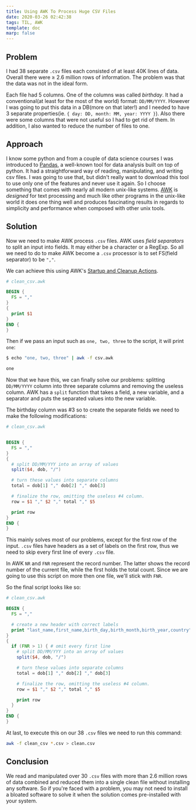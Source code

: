```yaml
---
title: Using AWK To Process Huge CSV Files
date: 2020-03-26 02:42:38
tags: TIL, AWK
template: doc
marp: false
---
```


## Problem

I had 38 separate `.csv` files each consisted of at least 40K lines of data. Overall there were ≥ 2.6 million rows of information. The problem was that the data was not in the ideal form.

Each file had 5 columns. One of the columns was called _birthday_. It had a conventional(at least for the most of the world) format: `DD/MM/YYYY`. However I was going to put this data in a DB(more on that later!) and I needed to have 3 separate properties(ie. `{ day: DD, month: MM, year: YYYY }`). Also there were some columns that were not useful so I had to get rid of them. In addition, I also wanted to reduce the number of files to one.

## Approach

I know some python and from a couple of data science courses I was introduced to [Pandas](https://pandas.pydata.org/), a well-known tool for data analysis built on top of python. It had a straightforward way of reading, manipulating, and writing csv files. I was going to use that, but didn't really want to download this tool to use only one of the features and never use it again. So I choose something that comes with nearly all modern unix-like systems. [AWK](https://en.wikipedia.org/wiki/AWK) is _designed_ for text processing and much like other programs in the unix-like world it does one thing well and produces fascinating results in regards to simplicity and performance when composed with other unix tools.

## Solution

Now we need to make AWK process `.csv` files.
AWK uses _field separators_ to split an input into fields. It may either be a character or a RegExp.
So all we need to do to make AWK become a `.csv` processor is to set FS(field separator) to be `","`.

We can achieve this using AWK's [Startup and Cleanup Actions](https://www.gnu.org/software/gawk/manual/html_node/Using-BEGIN_002fEND.html#Using-BEGIN_002fEND).

```awk
# clean_csv.awk

BEGIN {
  FS = ","
}
{
  print $1
}
END {
}
```

Then if we pass an input such as `one, two, three` to the script, it will print `one`:

```sh
$ echo "one, two, three" | awk -f csv.awk

one
```

Now that we have this, we can finally solve our problems: splitting `DD/MM/YYYY` column into three separate columns and removing the useless column.
AWK has a `split` function that takes a field, a new variable, and a separator and puts the separated values into the new variable.

The birthday column was #3 so to create the separate fields we need to make the following modifications:

```awk
# clean_csv.awk


BEGIN {
  FS = ","
}
{
  # split DD/MM/YYY into an array of values
  split($4, dob, "/")

  # turn these values into separate columns
  total = dob[1] "," dob[2] "," dob[3]

  # finalize the row, omitting the useless #4 column.
  row = $1 "," $2 "," total "," $5

  print row
}
END {
}
```

This mainly solves most of our problems, except for the first row of the input. `.csv` files have headers as a set of labels on the first row, thus we need to skip every first line of every `.csv` file.

In AWK `NR` and `FNR` represent the record number. The latter shows the record number of the current file, while the first holds the total count. Since we are going to use this script on more then one file, we'll stick with `FNR`.

So the final script looks like so:

```awk
# clean_csv.awk

BEGIN {
  FS = ","

  # create a new header with correct labels
  print "last_name,first_name,birth_day,birth_month,birth_year,country"
}
{
  if (FNR > 1) { # omit every first line
    # split DD/MM/YYY into an array of values
    split($4, dob, "/")

    # turn these values into separate columns
    total = dob[1] "," dob[2] "," dob[3]

    # finalize the row, omitting the useless #4 column.
    row = $1 "," $2 "," total "," $5

    print row
  }
}
END {
}
```

At last, to execute this on our 38 `.csv` files we need to run this command:

```sh
awk -f clean_csv *.csv > clean.csv
```

## Conclusion

We read and manipulated over 30 `.csv` files with more than 2.6 million rows of data combined and reduced them into a single clean file without installing any software. So if you're faced with a problem, you may not need to install a bloated software to solve it when the solution comes pre-installed with your system.
